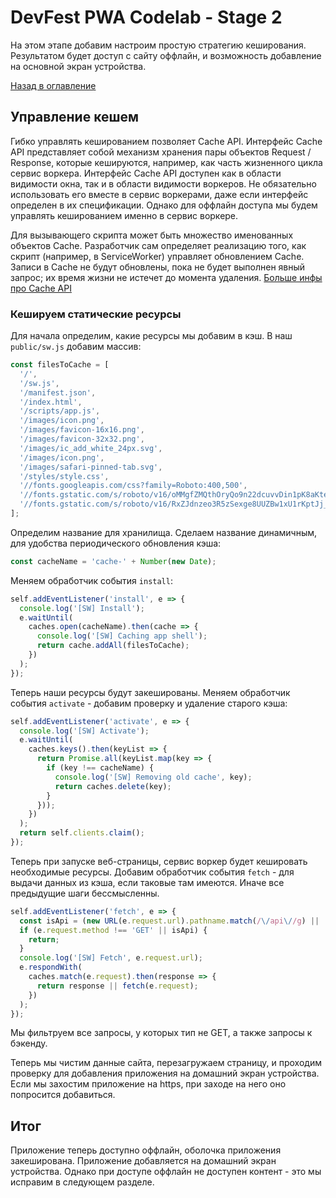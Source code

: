 # DevFest PWA Codelab - Stage 2

На этом этапе добавим настроим простую стратегию кеширования. Результатом будет доступ с сайту оффлайн, и возможность добавление на основной экран устройства.

[Назад в оглавление](../README.md)

## Управление кешем

Гибко управлять кешированием позволяет Cache API.
Интерфейс Cache API представляет собой механизм хранения пары объектов Request / Response, которые кешируются, например, как часть жизненного цикла сервис воркера. Интерфейс Cache API доступен как в области видимости окна, так и в области видимости воркеров. Не обязательно использовать его вместе в сервис воркерами, даже если интерфейс определен в их спецификации. Однако для оффлайн доступа мы будем управлять кешированием именно в сервис воркере.

Для вызывающего скрипта может быть множество именованных объектов Cache. Разработчик сам определяет реализацию того, как скрипт (например, в  ServiceWorker) управляет обновлением Cache. Записи в Cache не будут обновлены, пока не будет выполнен явный запрос; их время жизни не истечет до момента удаления.
[Больше инфы про Cache API](https://developer.mozilla.org/ru/docs/Web/API/Cache)

### Кешируем статические ресурсы

Для начала определим, какие ресурсы мы добавим в кэш. В наш `public/sw.js` добавим массив:

```js
const filesToCache = [
  '/',
  '/sw.js',
  '/manifest.json',
  '/index.html',  
  '/scripts/app.js',
  '/images/icon.png',
  '/images/favicon-16x16.png',
  '/images/favicon-32x32.png',
  '/images/ic_add_white_24px.svg',
  '/images/icon.png',
  '/images/safari-pinned-tab.svg',
  '/styles/style.css',
  '//fonts.googleapis.com/css?family=Roboto:400,500',
  '//fonts.gstatic.com/s/roboto/v16/oMMgfZMQthOryQo9n22dcuvvDin1pK8aKteLpeZ5c0A.woff2',
  '//fonts.gstatic.com/s/roboto/v16/RxZJdnzeo3R5zSexge8UUZBw1xU1rKptJj_0jans920.woff2'
];
```

Определим название для хранилища. Сделаем название динамичным, для удобства периодического обновления кэша:

```js
const cacheName = 'cache-' + Number(new Date);
```

Меняем обработчик события `install`:

```js
self.addEventListener('install', e => {
  console.log('[SW] Install');
  e.waitUntil(
    caches.open(cacheName).then(cache => {
      console.log('[SW] Caching app shell');
      return cache.addAll(filesToCache);
    })
  );
});
```

Теперь наши ресурсы будут закешированы. Меняем обработчик события `activate` - добавим проверку и удаление старого кэша:

```js
self.addEventListener('activate', e => {
  console.log('[SW] Activate');
  e.waitUntil(
    caches.keys().then(keyList => {
      return Promise.all(keyList.map(key => {
        if (key !== cacheName) {
          console.log('[SW] Removing old cache', key);
          return caches.delete(key);
        }
      }));
    })
  );
  return self.clients.claim();
});
```

Теперь при запуске веб-страницы, сервис воркер будет кешировать необходимые ресурсы.
Добавим обработчик события `fetch` - для выдачи данных из кэша, если таковые там имеются. Иначе все предыдущие шаги бессмысленны.

```js
self.addEventListener('fetch', e => {
  const isApi = (new URL(e.request.url).pathname.match(/\/api\//g) || []).length > 0;
  if (e.request.method !== 'GET' || isApi) {
    return;
  }
  console.log('[SW] Fetch', e.request.url);  
  e.respondWith(
    caches.match(e.request).then(response => {
      return response || fetch(e.request);
    })
  );
});
```

Мы фильтруем все запросы, у которых тип не GET, а также запросы к бэкенду.

Теперь мы чистим данные сайта, перезагружаем страницу, и проходим проверку для добавления приложения на домашний экран устройства. Если мы захостим приложение на https, при заходе на него оно попросится добавиться.

## Итог

Приложение теперь доступно оффлайн, оболочка приложения закеширована.
Приложение добавляется на домашний экран устройства.
Однако при доступе оффлайн не доступен контент - это мы исправим в следующем разделе.
